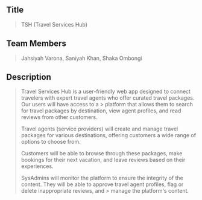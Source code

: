 ## Title
> TSH (Travel Services Hub)

## Team Members
> Jahsiyah Varona, Saniyah Khan, Shaka Ombongi


## Description
> Travel Services Hub is a user-friendly web app designed to connect travelers with expert travel agents who offer curated travel packages. Our users will have access to a >
> platform that allows them to search for travel packages by destination, view agent profiles, and read reviews from other customers.
>
> Travel agents (service providers) will create and manage travel packages for various destinations, offering customers a wide range of options to choose from.
>
> Customers will be able to browse through these packages, make bookings for their next vacation, and leave reviews based on their experiences.
>
> SysAdmins will monitor the platform to ensure the integrity of the content. They will be able to approve travel agent profiles, flag or delete inappropriate reviews, and >
> manage the platform's content.
